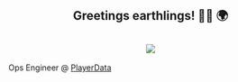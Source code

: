 <h2 align="center">Greetings earthlings! 👋🏼 🌍</h2>

<h2 align="center"><img src="https://media.giphy.com/media/v1.Y2lkPTc5MGI3NjExNjk5M3EyY2Myb2gzeHk5dWQwc3FiYXU2a2F3aWo5bDB2NjZ2Y3U1NiZlcD12MV9pbnRlcm5hbF9naWZfYnlfaWQmY3Q9Zw/TJBbXQooivUNq/giphy.gif" /></h2>

Ops Engineer @ <a href="https://playerdata.com" target="_blank">PlayerData</a>

